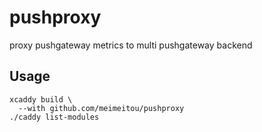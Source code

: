 # pushproxy

proxy pushgateway metrics to multi pushgateway backend

## Usage

```shell
xcaddy build \
  --with github.com/meimeitou/pushproxy
./caddy list-modules
```
